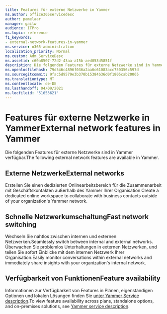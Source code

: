 ```yaml
---
title: Features für externe Netzwerke in Yammer
ms.author: office365servicedesc
author: pamelaar
manager: gailw
audience: ITPro
ms.topic: reference
f1_keywords:
- external-network-features-in-yammer
ms.service: o365-administration
localization_priority: Normal
ms.custom: Adm_ServiceDesc
ms.assetid: c60a8507-72d2-43aa-a15b-aed053d5851f
description: Die folgenden Features für externe Netzwerke sind in Yammer verfügbar.
ms.openlocfilehash: 79d546c4896f036a2aa6c61083acc750356c597d
ms.sourcegitcommit: 9fac5d9579e3b370b15384b36d0f1805cab20065
ms.translationtype: MT
ms.contentlocale: de-DE
ms.lasthandoff: 04/09/2021
ms.locfileid: "51653621"
---
```

# <a name="external-network-features-in-yammer"></a><span data-ttu-id="d6698-103">Features für externe Netzwerke in Yammer</span><span class="sxs-lookup"><span data-stu-id="d6698-103">External network features in Yammer</span></span>

<span data-ttu-id="d6698-104">Die folgenden Features für externe Netzwerke sind in Yammer verfügbar.</span><span class="sxs-lookup"><span data-stu-id="d6698-104">The following external network features are available in Yammer.</span></span>
  
## <a name="external-networks"></a><span data-ttu-id="d6698-105">Externe Netzwerke</span><span class="sxs-lookup"><span data-stu-id="d6698-105">External networks</span></span>

<span data-ttu-id="d6698-106">Erstellen Sie einen dedizierten Onlinearbeitsbereich für die Zusammenarbeit mit Geschäftskontakten außerhalb des Yammer Ihrer Organisation.</span><span class="sxs-lookup"><span data-stu-id="d6698-106">Create a dedicated online workspace to collaborate with business contacts outside of your organization's Yammer network.</span></span>
  
## <a name="fast-network-switching"></a><span data-ttu-id="d6698-107">Schnelle Netzwerkumschaltung</span><span class="sxs-lookup"><span data-stu-id="d6698-107">Fast network switching</span></span>

<span data-ttu-id="d6698-108">Wechseln Sie nahtlos zwischen internen und externen Netzwerken.</span><span class="sxs-lookup"><span data-stu-id="d6698-108">Seamlessly switch between internal and external networks.</span></span> <span data-ttu-id="d6698-109">Überwachen Sie problemlos Unterhaltungen in externen Netzwerken, und teilen Sie sofort Einblicke mit dem internen Netzwerk Ihrer Organisation.</span><span class="sxs-lookup"><span data-stu-id="d6698-109">Easily monitor conversations within external networks and immediately share insights with your organization's internal network.</span></span>
  
## <a name="feature-availability"></a><span data-ttu-id="d6698-110">Verfügbarkeit von Funktionen</span><span class="sxs-lookup"><span data-stu-id="d6698-110">Feature availability</span></span>

<span data-ttu-id="d6698-111">Informationen zur Verfügbarkeit von Features in Plänen, eigenständigen Optionen und lokalen Lösungen finden Sie [unter Yammer Service description](yammer-service-description.md).</span><span class="sxs-lookup"><span data-stu-id="d6698-111">To view feature availability across plans, standalone options, and on-premises solutions, see [Yammer service description](yammer-service-description.md).</span></span>